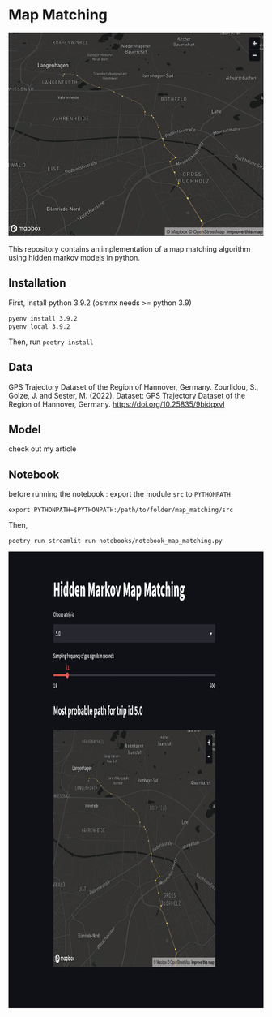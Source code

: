 # Map Matching

<img src=./images/map_matching.png width="800" height="400" />

This repository contains an implementation of a map matching algorithm
using hidden markov models in python.


## Installation
First, install python 3.9.2 (osmnx needs >= python 3.9)
```
pyenv install 3.9.2 
pyenv local 3.9.2
```
Then, run
`poetry install`

## Data
GPS Trajectory Dataset of the Region of Hannover, Germany. 
Zourlidou, S., Golze, J. and Sester, M. (2022). 
Dataset: GPS Trajectory Dataset of the Region of Hannover, Germany.
 https://doi.org/10.25835/9bidqxvl
 
 ## Model 
check out my article 
 
## Notebook

before running the notebook : export the module `src` to `PYTHONPATH`
```
export PYTHONPATH=$PYTHONPATH:/path/to/folder/map_matching/src
```
Then,
```
poetry run streamlit run notebooks/notebook_map_matching.py
```

<img src=./images/notebook_example.png width="800" height="900" />
